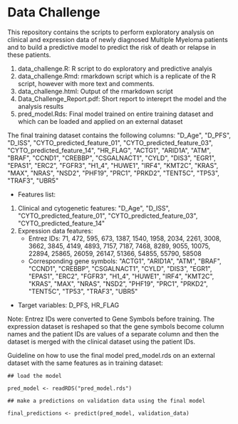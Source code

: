 # Data Challenge
This repository contains the scripts to perform exploratory analysis on clinical and expression data of newly diagnosed Multiple Myeloma patients and to build a predictive model to predict the risk of death or relapse in these patients. 

1. data_challenge.R: R script to do exploratory and predictive analyis
2. data_challenge.Rmd: rmarkdown script which is a replicate of the R script, however with more text and comments.
3. data_challenge.html: Output of the rmarkdown script
4. Data_Challenge_Report.pdf: Short report to intereprt the model and the analysis results
5. pred_model.Rds: Final model trained on entire training dataset and which can be loaded and applied on an external dataset


The final training dataset contains the following columns:
"D_Age", "D_PFS", "D_ISS", "CYTO_predicted_feature_01", "CYTO_predicted_feature_03", 
"CYTO_predicted_feature_14", "HR_FLAG", "ACTG1", "ARID1A", "ATM", 
"BRAF", "CCND1", "CREBBP", "CSGALNACT1", "CYLD", "DIS3", "EGR1", 
"EPAS1", "ERC2", "FGFR3", "H1_4", "HUWE1", "IRF4", "KMT2C", "KRAS", 
"MAX", "NRAS", "NSD2", "PHF19", "PRC1", "PRKD2", "TENT5C", "TP53", 
"TRAF3", "UBR5"

* Features list: 
1. Clinical and cytogenetic features: "D_Age", "D_ISS", "CYTO_predicted_feature_01", "CYTO_predicted_feature_03", 
"CYTO_predicted_feature_14"
2. Expression data features: 
    -  Entrez IDs: 71, 472, 595, 673, 1387, 1540, 1958, 2034, 2261, 3008, 3662, 3845, 4149, 4893, 7157, 7187, 7468, 8289, 9055, 10075, 22894, 25865, 26059, 26147, 51366, 54855, 55790, 58508 
    - Corresponding gene symbols: "ACTG1", "ARID1A", "ATM", 
"BRAF", "CCND1", "CREBBP", "CSGALNACT1", "CYLD", "DIS3", "EGR1", 
"EPAS1", "ERC2", "FGFR3", "H1_4", "HUWE1", "IRF4", "KMT2C", "KRAS", 
"MAX", "NRAS", "NSD2", "PHF19", "PRC1", "PRKD2", "TENT5C", "TP53", 
"TRAF3", "UBR5" 

* Target variables: D_PFS, HR_FLAG  

Note: Entrez IDs were converted to Gene Symbols before training. The expression dataset is reshaped so that the gene symbols become column names and the patient IDs are values of a separate column and then the dataset is merged with the clinical dataset using the patient IDs. 

Guideline on how to use the final model pred_model.rds on an external dataset with the same features as in training dataset:

```
## load the model

pred_model <- readRDS("pred_model.rds")

## make a predictions on validation data using the final model

final_predictions <- predict(pred_model, validation_data)

```

